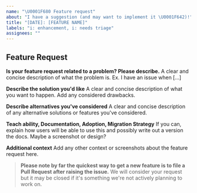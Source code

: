 ```yaml
---
name: "\U0001F680 Feature request"
about: "I have a suggestion (and may want to implement it \U0001F642)!"
title: "[DATE]: [FEATURE NAME]"
labels: "i: enhancement, i: needs triage"
assignees: ""
---
```


## Feature Request

**Is your feature request related to a problem? Please describe.**
A clear and concise description of what the problem is. Ex. I have an issue when [...]

**Describe the solution you'd like**
A clear and concise description of what you want to happen. Add any considered drawbacks.

**Describe alternatives you've considered**
A clear and concise description of any alternative solutions or features you've considered.

**Teach ability, Documentation, Adoption, Migration Strategy**
If you can, explain how users will be able to use this and possibly write out a version the docs.
Maybe a screenshot or design?

**Additional context**
Add any other context or screenshots about the feature request here.

> **Please note by far the quickest way to get a new feature is to file a Pull Request after raising the issue.**
> We will consider your request but it may be closed if it's something we're not actively planning to work on.
